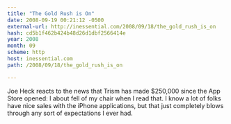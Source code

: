 ```yaml
---
title: "The Gold Rush is On"
date: 2008-09-19 00:21:12 -0500
external-url: http://inessential.com/2008/09/18/the_gold_rush_is_on
hash: cd5b1f462b424b48d26d1dbf2566414e
year: 2008
month: 09
scheme: http
host: inessential.com
path: /2008/09/18/the_gold_rush_is_on

---
```


Joe Heck reacts to the news that Trism has made $250,000 since the App Store opened: I about fell of my chair when I read that. I know a lot of folks have nice sales with the iPhone applications, but that just completely blows through any sort of expectations I ever had.
